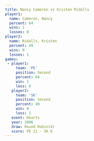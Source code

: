 ```yaml
---
title: Nancy Cameron vs Kristen Ridalls
player1:                
  name: Cameron, Nancy  
  percent: 64           
  wins: 1               
  losses: 0             
player2:                
  name: Ridalls, Kristen
  percent: 49           
  wins: 0               
  losses: 1             
games:
 - player1:          
     team: 'PE'      
     position: Second
     percent: 64     
     win: 1          
     loss: 0         
   player2:          
     team: 'SK'      
     position: Second
     percent: 49     
     win: 0          
     loss: 1         
   event: Hearts       
   year: 2006          
   draw: Round Robin(4)
   score: PE 11 - SK 6 
---
```

